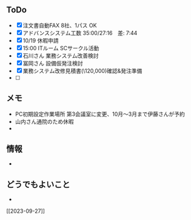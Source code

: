## ToDo
- [x] 注文書自動FAX 8社、1パス OK
- [x] アドバンスシステム工数 35:00/27:16　差: 7:44
- [x] 10/19 休暇申請
- [x] 15:00 ITルーム SCサークル活動
- [x] 石川さん 業務システム改善検討
- [x] 冨岡さん 設備仮発注検討
- [x] 業務システム改修見積書(\120,000)確認&発注準備
- [ ] 


## メモ
- PC初期設定作業場所 第3会議室に変更、10月～3月まで伊藤さんが予約
- 山内さん通院のため休暇
- 


## 情報
- 


## どうでもよいこと
- 


[[2023-09-27]]

